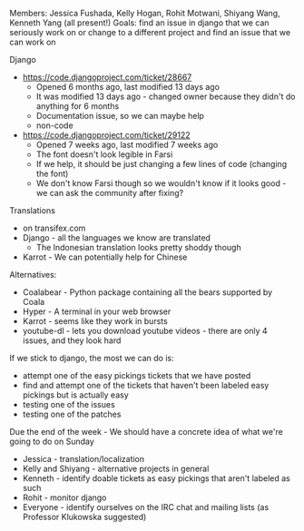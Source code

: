 Members: Jessica Fushada, Kelly Hogan, Rohit Motwani, Shiyang Wang, Kenneth Yang (all present!)
Goals: find an issue in django that we can seriously work on or change to a different project and find an issue that we can work on

Django
- https://code.djangoproject.com/ticket/28667
	- Opened 6 months ago, last modified 13 days ago
	- It was modified 13 days ago - changed owner because they didn't do anything for 6 months
	- Documentation issue, so we can maybe help
	- non-code
- https://code.djangoproject.com/ticket/29122
	- Opened 7 weeks ago, last modified 7 weeks ago
	- The font doesn't look legible in Farsi
	- If we help, it should be just changing a few lines of code (changing the font)
	- We don't know Farsi though so we wouldn't know if it looks good - we can ask the community after fixing?

Translations
- on transifex.com
- Django - all the languages we know are translated
	- The Indonesian translation looks pretty shoddy though
- Karrot - We can potentially help for Chinese

Alternatives:
- Coalabear - Python package containing all the bears supported by Coala
- Hyper - A terminal in your web browser
- Karrot - seems like they work in bursts
- youtube-dl - lets you download youtube videos - there are only 4 issues, and they look hard

If we stick to django, the most we can do is:
- attempt one of the easy pickings tickets that we have posted 
- find and attempt one of the tickets that haven't been labeled easy pickings but is actually easy
- testing one of the issues
- testing one of the patches

Due the end of the week - We should have a concrete idea of what we're going to do on Sunday
- Jessica - translation/localization
- Kelly and Shiyang - alternative projects in general
- Kenneth - identify doable tickets as easy pickings that aren't labeled as such
- Rohit - monitor django
- Everyone - identify ourselves on the IRC chat and mailing lists (as Professor Klukowska suggested)
